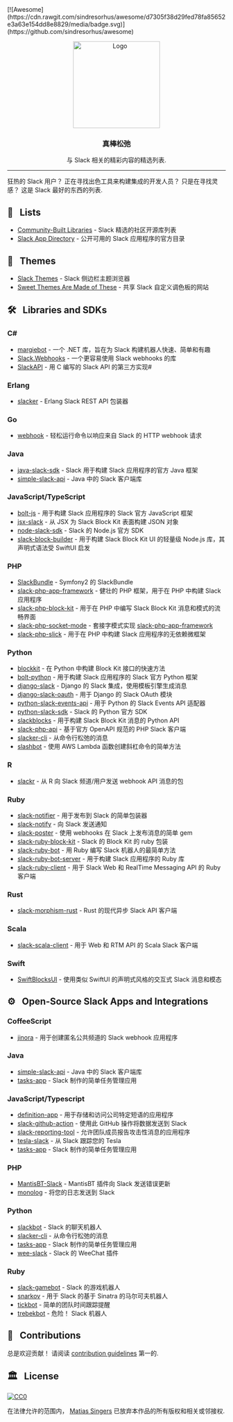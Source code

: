 <div class="github-widget" data-repo="matiassingers/awesome-slack"></div>
<script async src="https://pagead2.googlesyndication.com/pagead/js/adsbygoogle.js"></script><ins class="adsbygoogle" style="display:block" data-ad-client="ca-pub-6890694312814945" data-ad-slot="5473692530" data-ad-format="auto"  data-full-width-responsive="true"></ins><script>(adsbygoogle = window.adsbygoogle || []).push({});</script>
[![Awesome](https://cdn.rawgit.com/sindresorhus/awesome/d7305f38d29fed78fa85652e3a63e154dd8e8829/media/badge.svg)](https://github.com/sindresorhus/awesome)

<p align="center">
    <img src="https://raw.githubusercontent.com/matiassingers/awesome-slack/master/awesome-slack-pink.png" alt="Logo" width="200px">
</p>

<p align="center">
    <h3 align="center">真棒松弛</h3>
</p>

<p align="center">
    与 Slack 相关的精彩内容的精选列表.
</p>

***

狂热的 Slack 用户？ 正在寻找出色工具来构建集成的开发人员？ 只是在寻找灵感？ 这是 Slack 最好的东西的列表. 


## :pencil: &nbsp; Lists
- [Community-Built Libraries](https://api.slack.com/community) - Slack 精选的社区开源库列表
- [Slack App Directory](https://slack.com/apps) - 公开可用的 Slack 应用程序的官方目录 

## :art: &nbsp; Themes

- [Slack Themes](http://slackthemes.net/) - Slack 侧边栏主题浏览器
- [Sweet Themes Are Made of These](http://sweetthemesaremadeofthe.se/) - 共享 Slack 自定义调色板的网站

## :hammer_and_wrench: &nbsp; Libraries and SDKs

### C&#35;

- [margiebot](https://github.com/jammerware/margiebot) - 一个 .NET 库，旨在为 Slack 构建机器人快速、简单和有趣
- [Slack.Webhooks](https://github.com/nerdfury/Slack.Webhooks) - 一个更容易使用 Slack webhooks 的库
- [SlackAPI](https://github.com/Inumedia/SlackAPI) - 用 C 编写的 Slack API 的第三方实现#

### Erlang

- [slacker](https://github.com/julienXX/slacker) - Erlang Slack REST API 包装器

### Go

- [webhook](https://github.com/adnanh/webhook) - 轻松运行命令以响应来自 Slack 的 HTTP webhook 请求

### Java

- [java-slack-sdk](https://github.com/slackapi/java-slack-sdk) - Slack 用于构建 Slack 应用程序的官方 Java 框架
- [simple-slack-api](https://github.com/Ullink/simple-slack-api) - Java 中的 Slack 客户端库

### JavaScript/TypeScript

- [bolt-js](https://github.com/slackapi/bolt-js) - 用于构建 Slack 应用程序的 Slack 官方 JavaScript 框架
- [jsx-slack](https://github.com/yhatt/jsx-slack) - 从 JSX 为 Slack Block Kit 表面构建 JSON 对象
- [node-slack-sdk](https://github.com/slackapi/node-slack-sdk) - Slack 的 Node.js 官方 SDK 
- [slack-block-builder](https://github.com/raycharius/slack-block-builder) - 用于构建 Slack Block Kit UI 的轻量级 Node.js 库，其声明式语法受 SwiftUI 启发

### PHP

- [SlackBundle](https://github.com/DZunke/SlackBundle) - Symfony2 的 SlackBundle
- [slack-php-app-framework](https://github.com/slack-php/slack-php-app-framework) - 健壮的 PHP 框架，用于在 PHP 中构建 Slack 应用程序
- [slack-php-block-kit](https://github.com/jeremeamia/slack-block-kit) - 用于在 PHP 中编写 Slack Block Kit 消息和模式的流畅界面 
- [slack-php-socket-mode](https://github.com/slack-php/slack-php-socket-mode) - 套接字模式实现 [slack-php-app-framework](https://github.com/slack-php/slack-php-app-framework)
- [slack-php-slick](https://github.com/slack-php/slack-php-slick) - 用于在 PHP 中构建 Slack 应用程序的无依赖微框架   

### Python

- [blockkit](https://github.com/imryche/blockkit) - 在 Python 中构建 Block Kit 接口的快速方法
- [bolt-python](https://github.com/slackapi/bolt-python) - 用于构建 Slack 应用程序的 Slack 官方 Python 框架
- [django-slack](https://github.com/lamby/django-slack) - Django 的 Slack 集成，使用模板引擎生成消息
- [django-slack-oauth](https://github.com/izdi/django-slack-oauth) - 用于 Django 的 Slack OAuth 模块
- [python-slack-events-api](https://github.com/slackapi/python-slack-events-api) - 用于 Python 的 Slack Events API 适配器 
- [python-slack-sdk](https://github.com/slackapi/python-slack-sdk) - Slack 的 Python 官方 SDK
- [slackblocks](https://github.com/nicklambourne/slackblocks) - 用于构建 Slack Block Kit 消息的 Python API
- [slack-php-api](https://github.com/jolicode/slack-php-api) - 基于官方 OpenAPI 规范的 PHP Slack 客户端 
- [slacker-cli](https://github.com/juanpabloaj/slacker-cli) - 从命令行松弛的消息
- [slashbot](https://github.com/ebrassell/slashbot) - 使用 AWS Lambda 函数创建斜杠命令的简单方法

### R

- [slackr](https://github.com/hrbrmstr/slackr) - 从 R 向 Slack 频道/用户发送 webhook API 消息的包

### Ruby

- [slack-notifier](https://github.com/stevenosloan/slack-notifier) - 用于发布到 Slack 的简单包装器
- [slack-notify](https://github.com/sosedoff/slack-notify) - 向 Slack 发送通知
- [slack-poster](https://github.com/rikas/slack-poster) - 使用 webhooks 在 Slack 上发布消息的简单 gem
- [slack-ruby-block-kit](https://github.com/CGA1123/slack-ruby-block-kit) - Slack 的 Block Kit 的 ruby​​ 包装
- [slack-ruby-bot](https://github.com/dblock/slack-ruby-bot) - 用 Ruby 编写 Slack 机器人的最简单方法
- [slack-ruby-bot-server](https://github.com/slack-ruby/slack-ruby-bot-server) - 用于构建 Slack 应用程序的 Ruby 库
- [slack-ruby-client](https://github.com/dblock/slack-ruby-client) - 用于 Slack Web 和 RealTime Messaging API 的 Ruby 客户端

### Rust

- [slack-morphism-rust](https://github.com/abdolence/slack-morphism-rust) - Rust 的现代异步 Slack API 客户端

### Scala

- [slack-scala-client](https://github.com/gilbertw1/slack-scala-client) - 用于 Web 和 RTM API 的 Scala Slack 客户端

### Swift

- [SwiftBlocksUI](https://github.com/SwiftBlocksUI/SwiftBlocksUI/) - 使用类似 SwiftUI 的声明式风格的交互式 Slack 消息和模态

## :gear: &nbsp; Open-Source Slack Apps and Integrations

### CoffeeScript

- [jinora](https://github.com/sdslabs/jinora) - 用于创建匿名公共频道的 Slack webhook 应用程序

### Java

- [simple-slack-api](https://github.com/Ullink/simple-slack-api) - Java 中的 Slack 客户端库
- [tasks-app](https://github.com/slackapi/tasks-app) - Slack 制作的简单任务管理应用

### JavaScript/Typescript

- [definition-app](https://github.com/slackapi/definition-app) - 用于存储和访问公司特定短语的应用程序
- [slack-github-action](https://github.com/slackapi/slack-github-action) - 使用此 GitHub 操作将数据发送到 Slack
- [slack-reporting-tool](https://github.com/slackapi/slack-reporting-tool) - 允许团队成员报告攻击性消息的应用程序
- [tesla-slack](https://github.com/heikkipora/tesla-slack) - 从 Slack 跟踪您的 Tesla
- [tasks-app](https://github.com/slackapi/tasks-app) - Slack 制作的简单任务管理应用

### PHP

- [MantisBT-Slack](https://github.com/infojunkie/MantisBT-Slack) - MantisBT 插件向 Slack 发送错误更新
- [monolog](https://github.com/Seldaek/monolog) - 将您的日志发送到 Slack  

### Python

- [slackbot](https://github.com/lins05/slackbot) - Slack 的聊天机器人
- [slacker-cli](https://github.com/juanpabloaj/slacker-cli) - 从命令行松弛的消息
- [tasks-app](https://github.com/slackapi/tasks-app) - Slack 制作的简单任务管理应用
- [wee-slack](https://github.com/rawdigits/wee-slack) - Slack 的 WeeChat 插件

### Ruby

- [slack-gamebot](https://github.com/dblock/slack-gamebot) - Slack 的游戏机器人
- [snarkov](https://github.com/gesteves/snarkov) - 用于 Slack 的基于 Sinatra 的马尔可夫机器人
- [tickbot](https://github.com/barryf/tickbot) - 简单的团队时间跟踪提醒
- [trebekbot](https://github.com/gesteves/trebekbot)  - 危险！  Slack 机器人

## :busts_in_silhouette: &nbsp; Contributions

总是欢迎贡献！ 请阅读 [contribution guidelines](https://github.com/matiassingers/awesome-slack/blob/master/contributing.md) 第一的.

## :classical_building: &nbsp; License

[![CC0](https://licensebuttons.net/p/zero/1.0/88x31.png)](http://creativecommons.org/publicdomain/zero/1.0/)

在法律允许的范围内， [Matias Singers](http://mts.io) 已放弃本作品的所有版权和相关或邻接权.
